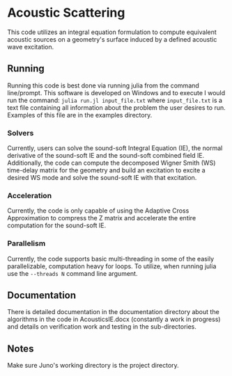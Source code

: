 # Acoustic Scattering 

This code utilizes an integral equation formulation to compute equivalent acoustic sources on a geometry's surface induced by a defined acoustic wave excitation.  

## Running

Running this code is best done via running julia from the command line/prompt.  This software is developed on Windows and to execute I would run the command: `julia run.jl input_file.txt` where `input_file.txt` is a text file containing all information about the problem the user desires to run.  Examples of this file are in the examples directory.

### Solvers

Currently, users can solve the sound-soft Integral Equation (IE), the normal derivative of the sound-soft IE and the sound-soft combined field IE.  Additionally, the code can compute the decomposed Wigner Smith (WS) time-delay matrix for the geometry and build an excitation to excite a desired WS mode and solve the sound-soft IE with that excitation.

### Acceleration

Currently, the code is only capable of using the Adaptive Cross Approximation to compress the Z matrix and accelerate the entire computation for the sound-soft IE.

### Parallelism

Currently, the code supports basic multi-threading in some of the easily parallelizable, computation heavy for loops. To utilize, when running julia use the `--threads N` command line argument.

## Documentation

There is detailed documentation in the documentation directory about the algorithms in the code in AcousticsIE.docx (constantly a work in progress) and details on verification work and testing in the sub-directories.

## Notes

Make sure Juno's working directory is the project directory.
